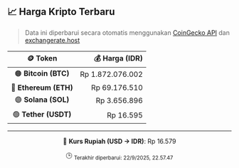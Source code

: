 

<!-- HARGA_KRIPTO -->
## 📈 Harga Kripto Terbaru

> Data ini diperbarui secara otomatis menggunakan [CoinGecko API](https://www.coingecko.com/) dan [exchangerate.host](https://exchangerate.host/)

<div align="center">

| 🪙 Token | 💰 Harga (IDR) |
|:------:|---------------:|
| 🟠 **Bitcoin (BTC)**   | Rp 1.872.076.002 |
| 🔵 **Ethereum (ETH)**  | Rp 69.176.510 |
| 🟣 **Solana (SOL)**    | Rp 3.656.896 |
| 🟢 **Tether (USDT)**   | Rp 16.595 |

---

💱 **Kurs Rupiah (USD → IDR)**: Rp 16.579

🕒 <sub>Terakhir diperbarui: 22/9/2025, 22.57.47</sub>

</div>
<!-- /HARGA_KRIPTO -->